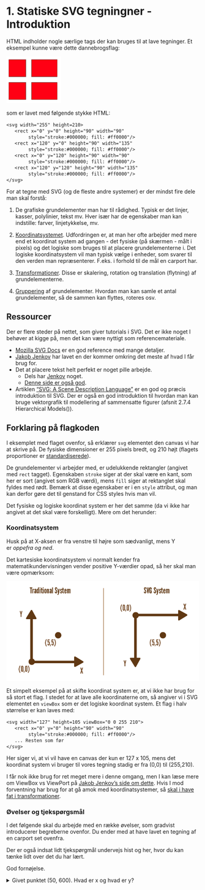 # 1. Statiske SVG tegningner - Introduktion

HTML indholder nogle særlige tags der kan bruges til at lave tegninger. Et eksempel kunne være dette dannebrogsflag:

![DK flag](./images/danish_flag.png)

som er lavet med følgende stykke HTML:

```SVG
<svg width="255" height=210>
   <rect x="0" y="0" height="90" width="90"
        style="stroke:#000000; fill: #ff0000"/>
   <rect x="120" y="0" height="90" width="135"
        style="stroke:#000000; fill: #ff0000"/>
   <rect x="0" y="120" height="90" width="90"
        style="stroke:#000000; fill: #ff0000"/>
   <rect x="120" y="120" height="90" width="135"
        style="stroke:#000000; fill: #ff0000"/>
</svg>
```

For at tegne med SVG (og de fleste andre systemer) er der mindst fire dele man skal forstå:

1. De grafiske grundelementer man har til rådighed. Typisk er det linjer, kasser, polylinier, tekst mv. Hver især har de egenskaber man kan indstille: farver, linjetykkelse, mv.

2. [Koordinatsystemet](http://tutorials.jenkov.com/svg/svg-viewport-view-box.html). Udfordringen er, at man her ofte arbejder med mere end et koordinat system ad gangen - det fysiske (på skærmen - målt i pixels) og det logiske som bruges til at placere grundelementerne i. Det logiske koordinatsystem vil man typisk vælge i enheder, som svarer til den verden man repræsenterer. F.eks. i forhold til de mål en carport har.

3. [Transformationer](http://tutorials.jenkov.com/svg/svg-transformation.html). Disse er skalering, rotation og translation (flytning) af grundelementerne.

4. [Gruppering](http://tutorials.jenkov.com/svg/g-element.html) af grundelementer. Hvordan man kan samle et antal grundelementer, så de sammen kan flyttes, roteres osv.

## Ressourcer

Der er flere steder på nettet, som giver tutorials i SVG. Det er ikke noget I behøver at kigge på, men det kan være nyttigt som referencemateriale.

- [Mozilla SVG Docs](https://developer.mozilla.org/en-US/docs/Web/SVG) er en god reference med mange detaljer.
- [Jakob Jenkov](http://tutorials.jenkov.com/svg/index.html) har lavet en der kommer omkring det meste af hvad I får brug for.
- Det at placere tekst helt perfekt er noget pille arbejde.
  - Dels har [Jenkov](http://tutorials.jenkov.com/svg/text-element.html) noget.
  - [Denne side er også god](http://apike.ca/prog_svg_text_style.html).
- Artiklen [“SVG: A Scene Description Language”](http://math.hws.edu/graphicsbook/c2/s7.html) er en god og præcis introduktion til SVG. Der er også en god introduktion til hvordan man kan bruge vektorgrafik til modellering af sammensatte figurer (afsnit 2.7.4 Hierarchical Models()).

## Forklaring på flagkoden

I eksemplet med flaget ovenfor, så erklærer `svg` elementet den canvas vi har at skrive på. De fysiske dimensioner er 255 pixels bredt, og 210 højt (flagets proportioner er [standardiserede](https://da.wikipedia.org/wiki/Dannebrog)).

De grundelementer vi arbejder med, er udelukkende rektangler (angivet med `rect` tagget). Egenskaben `stroke` siger at der skal være en kant, som her er sort (angivet som RGB værdi), mens `fill` siger at rektanglet skal fyldes med rødt. Bemærk at disse egenskaber er i en `style` attribut, og man kan derfor gøre det til genstand for CSS styles hvis man vil.

Det fysiske og logiske koordinat system er her det samme (da vi ikke har angivet at det skal være forskelligt). Mere om det herunder:

### Koordinatsystem

Husk på at X-aksen er fra venstre til højre som sædvanligt, mens Y er *oppefra og ned*.

Det kartesiske koordinatsystem vi normalt kender fra matematikundervisningen vender positive Y-værdier opad, så her skal man være opmærksom:

![SVG Coordinate System](./images/SVGCoordinateSystem.png)

Et simpelt eksempel på at skifte koordinat system er, at vi ikke har brug for så stort et flag. I stedet for at lave alle koordinaterne om, så angiver vi i SVG elementet en `viewBox` som er det logiske koordinat system. Et flag i halv størrelse er kan laves med:

```SVG
<svg width="127" height=105 viewBox="0 0 255 210">
   <rect x="0" y="0" height="90" width="90"
        style="stroke:#000000; fill: #ff0000"/>
   ... Resten som før
</svg>
```

Her siger vi, at vi vil have en canvas der kun er 127 x 105, mens det koordinat system vi bruger til vores tegning stadig er fra (0,0) til (255,210).

I får nok ikke brug for ret meget mere i denne omgang, men I kan læse mere om ViewBox vs ViewPort på [Jakob Jenkov’s side om dette](http://tutorials.jenkov.com/svg/svg-viewport-view-box.html). Hvis I mod forventning har brug for at gå amok med koordinatsystemer, så [skal i have fat i transformationer](http://tutorials.jenkov.com/svg/svg-transformation.html).

### Øvelser og tjekspørgsmål

I det følgende skal du arbejde med en række øvelser, som gradvist introducerer begreberne ovenfor. Du ender med at have lavet en tegning af en carport set ovenfra.

Der er også indsat lidt tjekspørgmål undervejs hist og her, hvor du kan tænke lidt over det du har lært.

God fornøjelse.

<details>
<summary>Givet punktet (50, 600). Hvad er x og hvad er y?</summary>
Svar: x = 50 og y = 600?
<details>

[Gå til forsiden](./README.md) | [Næste øvelse (2/6)](./static_02.md)

